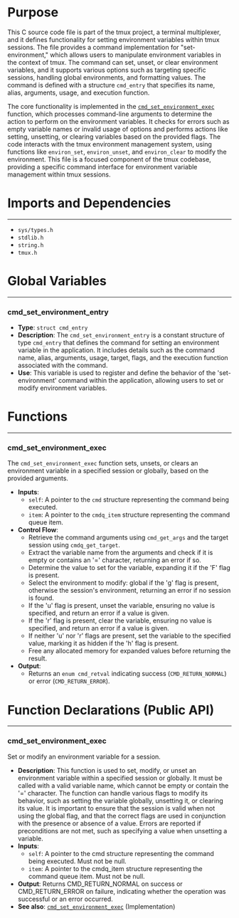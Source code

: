 # Purpose
This C source code file is part of the tmux project, a terminal multiplexer, and it defines functionality for setting environment variables within tmux sessions. The file provides a command implementation for "set-environment," which allows users to manipulate environment variables in the context of tmux. The command can set, unset, or clear environment variables, and it supports various options such as targeting specific sessions, handling global environments, and formatting values. The command is defined with a structure `cmd_entry` that specifies its name, alias, arguments, usage, and execution function.

The core functionality is implemented in the [`cmd_set_environment_exec`](#cmd_set_environment_exec) function, which processes command-line arguments to determine the action to perform on the environment variables. It checks for errors such as empty variable names or invalid usage of options and performs actions like setting, unsetting, or clearing variables based on the provided flags. The code interacts with the tmux environment management system, using functions like `environ_set`, `environ_unset`, and `environ_clear` to modify the environment. This file is a focused component of the tmux codebase, providing a specific command interface for environment variable management within tmux sessions.
# Imports and Dependencies

---
- `sys/types.h`
- `stdlib.h`
- `string.h`
- `tmux.h`


# Global Variables

---
### cmd_set_environment_entry
- **Type**: `struct cmd_entry`
- **Description**: The `cmd_set_environment_entry` is a constant structure of type `cmd_entry` that defines the command for setting an environment variable in the application. It includes details such as the command name, alias, arguments, usage, target, flags, and the execution function associated with the command.
- **Use**: This variable is used to register and define the behavior of the 'set-environment' command within the application, allowing users to set or modify environment variables.


# Functions

---
### cmd_set_environment_exec<!-- {{#callable:cmd_set_environment_exec}} -->
The `cmd_set_environment_exec` function sets, unsets, or clears an environment variable in a specified session or globally, based on the provided arguments.
- **Inputs**:
    - `self`: A pointer to the `cmd` structure representing the command being executed.
    - `item`: A pointer to the `cmdq_item` structure representing the command queue item.
- **Control Flow**:
    - Retrieve the command arguments using `cmd_get_args` and the target session using `cmdq_get_target`.
    - Extract the variable name from the arguments and check if it is empty or contains an '=' character, returning an error if so.
    - Determine the value to set for the variable, expanding it if the 'F' flag is present.
    - Select the environment to modify: global if the 'g' flag is present, otherwise the session's environment, returning an error if no session is found.
    - If the 'u' flag is present, unset the variable, ensuring no value is specified, and return an error if a value is given.
    - If the 'r' flag is present, clear the variable, ensuring no value is specified, and return an error if a value is given.
    - If neither 'u' nor 'r' flags are present, set the variable to the specified value, marking it as hidden if the 'h' flag is present.
    - Free any allocated memory for expanded values before returning the result.
- **Output**:
    - Returns an `enum cmd_retval` indicating success (`CMD_RETURN_NORMAL`) or error (`CMD_RETURN_ERROR`).


# Function Declarations (Public API)

---
### cmd_set_environment_exec<!-- {{#callable_declaration:cmd_set_environment_exec}} -->
Set or modify an environment variable for a session.
- **Description**: This function is used to set, modify, or unset an environment variable within a specified session or globally. It must be called with a valid variable name, which cannot be empty or contain the '=' character. The function can handle various flags to modify its behavior, such as setting the variable globally, unsetting it, or clearing its value. It is important to ensure that the session is valid when not using the global flag, and that the correct flags are used in conjunction with the presence or absence of a value. Errors are reported if preconditions are not met, such as specifying a value when unsetting a variable.
- **Inputs**:
    - `self`: A pointer to the cmd structure representing the command being executed. Must not be null.
    - `item`: A pointer to the cmdq_item structure representing the command queue item. Must not be null.
- **Output**: Returns CMD_RETURN_NORMAL on success or CMD_RETURN_ERROR on failure, indicating whether the operation was successful or an error occurred.
- **See also**: [`cmd_set_environment_exec`](#cmd_set_environment_exec)  (Implementation)


